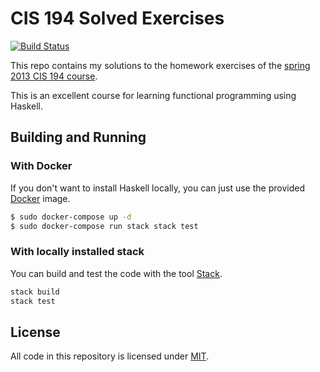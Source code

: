 # CIS 194 Solved Exercises

[![Build Status](https://dev.azure.com/gabrielmajeri6/gabrielmajeri6/_apis/build/status/GabrielMajeri.cis194-homework?branchName=master)](https://dev.azure.com/gabrielmajeri6/gabrielmajeri6/_build/latest?definitionId=2&branchName=master)

This repo contains my solutions to the homework exercises of the
[spring 2013 CIS 194 course](https://www.seas.upenn.edu/~cis194/spring13/lectures.html).

This is an excellent course for learning functional programming using Haskell.

## Building and Running

### With Docker

If you don't want to install Haskell locally, you can just use the provided
[Docker](https://www.docker.com/) image.

```sh
$ sudo docker-compose up -d
$ sudo docker-compose run stack stack test
```

### With locally installed stack

You can build and test the code with the tool [Stack](https://www.haskellstack.org/).

```sh
stack build
stack test
```

## License

All code in this repository is licensed under [MIT](LICENSE.txt).
